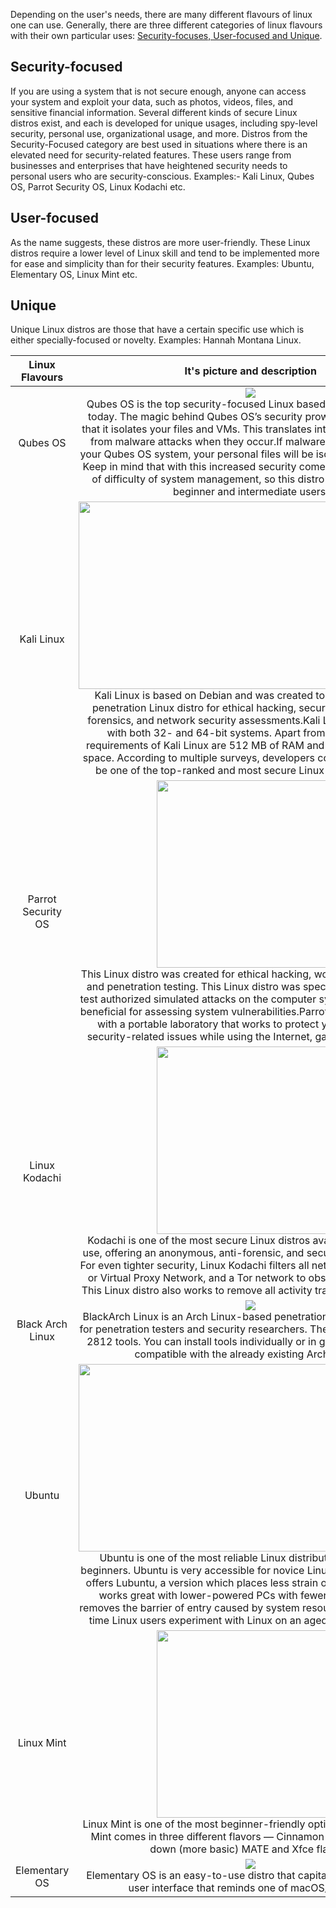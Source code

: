 Depending on the user's needs, there are many different flavours of linux one can use. Generally, there are three different categories of linux flavours with their own particular uses: <ins>Security-focuses, User-focused and Unique</ins>.

## Security-focused

If you are using a system that is not secure enough, anyone can access your system and exploit your data, such as photos, videos, files, and sensitive financial information. Several different kinds of secure Linux distros exist, and each is developed for unique usages, including spy-level security, personal use, organizational usage, and more. Distros from the Security-Focused category are best used in situations where there is an elevated need for security-related features. These users range from businesses and enterprises that have heightened security needs to personal users who are security-conscious. Examples:- Kali Linux, Qubes OS, Parrot Security OS, Linux Kodachi etc.


## User-focused 

As the name suggests, these distros are more user-friendly. These Linux distros require a lower level of Linux skill and tend to be implemented more for ease and simplicity than for their security features. Examples: Ubuntu, Elementary OS, Linux Mint etc.

## Unique 
Unique Linux distros are those that have a certain specific use which is either specially-focused or novelty. Examples: Hannah Montana Linux.


|Linux Flavours|It's picture and description|
|:-------:|:------:|
|Qubes OS|![](https://distroratings.github.io/images/qubes_os.png) </br> Qubes OS is the top security-focused Linux based OS system around today. The magic behind Qubes OS’s security prowess lies in the fact that it isolates your files and VMs. This translates into greater protection from malware attacks when they occur.If malware finds its way onto your Qubes OS system, your personal files will be isolated from damage. Keep in mind that with this increased security comes an advanced level of difficulty of system management, so this distro is not the best for beginner and intermediate users.|
|Kali Linux| <img src="https://www.bleepstatic.com/content/hl-images/2020/08/18/kali-blue-header.jpg" width="550" height="300">  </br> Kali Linux is based on Debian and was created to offer an amazing penetration Linux distro for ethical hacking, security experts, digital forensics, and network security assessments.Kali Linux is compatible with both 32- and 64-bit systems. Apart from that, the basic requirements of Kali Linux are 512 MB of RAM and 10 GB of hard disk space. According to multiple surveys, developers consider Kali Linux to be one of the top-ranked and most secure Linux distros available.|
|Parrot Security OS|<img src="https://upload.wikimedia.org/wikipedia/commons/4/45/Parrot_Logo.png" width="300" height="300"> </br> This Linux distro was created for ethical hacking, working anonymously, and penetration testing. This Linux distro was specifically designed to test authorized simulated attacks on the computer system, which can be beneficial for assessing system vulnerabilities.Parrot Security OS comes with a portable laboratory that works to protect your system from security-related issues while using the Internet, gaming, or browsing.  |
|Linux Kodachi|<img src="https://fosstorrents.com/img/kodachi.png" width="300" height="300"> </br>  Kodachi is one of the most secure Linux distros available for personal use, offering an anonymous, anti-forensic, and secure system to users. For even tighter security, Linux Kodachi filters all network traffic by VPN, or Virtual Proxy Network, and a Tor network to obscure your location. This Linux distro also works to remove all activity traces after you use it.|
|Black Arch Linux|![](https://upload.wikimedia.org/wikipedia/commons/3/3f/BlackArch_logo.png) </br> BlackArch Linux is an Arch Linux-based penetration testing distribution for penetration testers and security researchers. The repository contains 2812 tools. You can install tools individually or in groups. Blackarch is compatible with the already existing Arch installs.|
|Ubuntu| <img src="https://letmetechyou.com/wp-content/uploads/2022/06/ubuntu-linux-in-eve-ng.png" width="550" height="300"> </br> Ubuntu is one of the most reliable Linux distribution available for beginners. Ubuntu is very accessible for novice Linux users.Ubuntu also offers Lubuntu, a version which places less strain on your system; this works great with lower-powered PCs with fewer resources. This removes the barrier of entry caused by system resources, as many first-time Linux users experiment with Linux on an aged test environment.|
|Linux Mint|<img src="https://upload.wikimedia.org/wikipedia/commons/thumb/3/3f/Linux_Mint_logo_without_wordmark.svg/768px-Linux_Mint_logo_without_wordmark.svg.png" width="300" height="300"> </br>  Linux Mint is one of the most beginner-friendly options out there. Linux Mint comes in three different flavors — Cinnamon and the stripped-down (more basic) MATE and Xfce flavors.|
|Elementary OS|![](https://www.hostingadvice.com/images/uploads/2022/02/Elementary-Logo-2.jpg?width=365&height=225) </br> Elementary OS is an easy-to-use distro that capitalizes on a beautiful user interface that reminds one of macOS/windows.|
